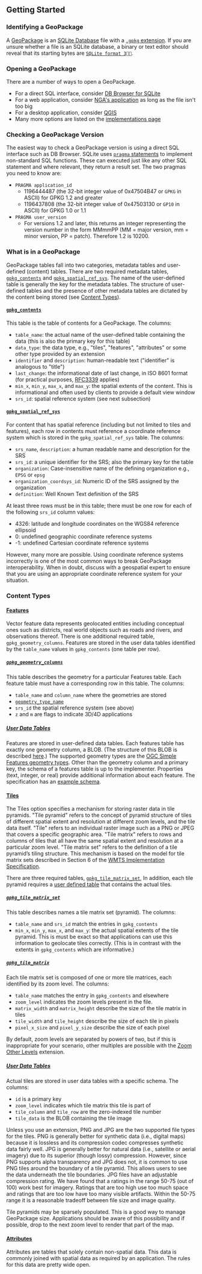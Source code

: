 ## Getting Started

### Identifying a GeoPackage
A [GeoPackage](http://geopackage.org) is an [SQLite Database](http://sqlite.org/index.html) file with a [`.gpkg` extension](http://www.geopackage.org/spec120/#r3). If you are unsure whether a file is an SQLite database, a binary or text editor should reveal that its starting bytes are [`SQLite format 3  `](http://www.geopackage.org/spec120/#r1).

### Opening a GeoPackage
There are a number of ways to open a GeoPackage. 
* For a direct SQL interface, consider [DB Browser for SQLite](http://sqlitebrowser.org/)
* For a web application, consider [NGA's application](http://ngageoint.github.io/geopackage-js/) as long as the file isn't too big
* For a desktop application, consider [QGIS](https://qgis.org/en/site/)
* Many more options are listed on the [implementations page](http://www.geopackage.org/implementations.html)

### Checking a GeoPackage Version
The easiest way to check a GeoPackage version is using a direct SQL interface such as DB Browser. SQLite uses [`pragma` statements](https://www.sqlite.org/pragma.html) to implement non-standard SQL functions. These can executed just like any other SQL statement and where relevant, they return a result set. The two pragmas you need to know are:
* `PRAGMA application_id`
   * 1196444487 (the 32-bit integer value of 0x47504B47 or `GPKG` in ASCII) for GPKG 1.2 and greater 
   * 1196437808 (the 32-bit integer value of 0x47503130 or `GP10` in ASCII) for GPKG 1.0 or 1.1
* `PRAGMA user_version`
   * For versions 1.2 and later, this returns an integer representing the version number in the form MMmmPP (MM = major version, mm = minor version, PP = patch). Therefore 1.2 is 10200.
   
### What is in a GeoPackage
GeoPackage tables fall into two categories, metadata tables and user-defined (content) tables. There are two required metadata tables, [`gpkg_contents`](#gpkg_contents) and [`gpkg_spatial_ref_sys`](#gpkg_spatial_ref_sys). The name of the user-defined table is generally the key for the metadata tables. The structure of user-defined tables and the presence of other metadata tables are dictated by the content being stored (see [Content Types](#content-types)).

#### [`gpkg_contents`](http://www.geopackage.org/spec120/#_contents)
This table is the table of contents for a GeoPackage. The columns:
* `table_name`: the actual name of the user-defined table containing the data (this is also the primary key for this table)
* `data_type`: the data type, e.g., "tiles", "features", "attributes" or some other type provided by an extension
* `identifier` and `description`: human-readable text ("identifier" is analogous to "title")
* `last_change`: the informational date of last change, in ISO 8601 format (for practical purposes, [RFC3339](https://www.ietf.org/rfc/rfc3339.txt) applies)
* `min_x`, `min_y`, `max_x`, and `max_y`: the spatial extents of the content. This is informational and often used by clients to provide a default view window
* `srs_id`: spatial reference system (see next subsection)

#### [`gpkg_spatial_ref_sys`](http://www.geopackage.org/spec120/#spatial_ref_sys)
For content that has spatial reference (including but not limited to tiles and features), each row in contents must reference a coordinate reference system which is stored in the `gpkg_spatial_ref_sys` table. The columns:
* `srs_name`, `description`: a human readable name and description for the SRS 
* `srs_id`: a unique identifier for the SRS; also the primary key for the table
* `organization`: Case-insensitive name of the defining organization e.g., `EPSG` or `epsg`
* `organization_coordsys_id`: Numeric ID of the SRS assigned by the organization
* `definition`: Well Known Text definition of the SRS

At least three rows must be in this table; there must be one row for each of the following `srs_id` column values:
* 4326: latitude and longitude coordinates on the WGS84 reference ellipsoid
* 0: undefined geographic coordinate reference systems
* -1: undefined Cartesian coordinate reference systems

However, many more are possible. Using coordinate reference systems incorrectly is one of the most common ways to break GeoPackage interoperability. When in doubt, discuss with a geospatial expert to ensure that you are using an appropriate coordinate reference system for your situation.

### Content Types

#### [Features](http://www.geopackage.org/spec120/#features)
Vector feature data represents geolocated entities including conceptual ones such as districts, real world objects such as roads and rivers, and observations thereof. There is one additional required table, `gpkg_geometry_columns`. Features are stored in the user data tables identified by the `table_name` values in `gpkg_contents` (one table per row). 

##### [`gpkg_geometry_columns`](http://www.geopackage.org/spec120/#_geometry_columns)
This table describes the geometry for a particular Features table. Each feature table must have a corresponding row in this table. The columns:
* `table_name` and `column_name` where the geometries are stored
* [`geometry_type_name`](http://www.geopackage.org/spec120/#geometry_types_core) 
* `srs_id` the spatial reference system (see above)
* `z` and `m` are flags to indicate 3D/4D applications

##### [User Data Tables](http://www.geopackage.org/spec120/#feature_user_tables)
Features are stored in user-defined data tables. Each features table has exactly one geometry column, a BLOB. (The structure of this BLOB is described [here](http://www.geopackage.org/spec120/#gpb_format).) The supported geometry types are the [OGC Simple Features geometry types](http://www.geopackage.org/spec120/#geometry_types_core). Other than the geometry column and a primary key, the schema of a features table is up to the implementer. Properties (text, integer, or real) provide additional information about each feature. The specification has an [example schema](http://www.geopackage.org/spec120/#example_feature_table_cols).

#### [Tiles](http://www.geopackage.org/spec120/#tiles)
The Tiles option specifies a mechanism for storing raster data in tile pyramids. "Tile pyramid" refers to the concept of pyramid structure of tiles of different spatial extent and resolution at different zoom levels, and the tile data itself. "Tile" refers to an individual raster image such as a PNG or JPEG that covers a specific geographic area. "Tile matrix" refers to rows and columns of tiles that all have the same spatial extent and resolution at a particular zoom level. "Tile matrix set" refers to the definition of a tile pyramid’s tiling structure. This mechanism is based on the model for tile matrix sets described in Section 6 of the [WMTS Implementation Specification](http://www.opengeospatial.org/standards/wmts).

There are three required tables, [`gpkg_tile_matrix_set`](#gpkg_tile_matrix_set), In addition, each tile pyramid requires a [user defined table](http://www.geopackage.org/spec120/#tiles_user_tables) that contains the actual tiles.

##### [`gpkg_tile_matrix_set`](http://www.geopackage.org/spec120/#_tile_matrix_set)
This table describes names a tile matrix set (pyramid). The columns:
* `table_name` and `srs_id` match the entries in `gpkg_contents`
* `min_x`, `min_y`, `max_x`, and `max_y`: the actual spatial extents of the tile pyramid. This is must be exact so that applications can use this information to geolocate tiles correctly. (This is in contrast with the extents in `gpkg_contents` which are informative.)

##### [`gpkg_tile_matrix`](http://www.geopackage.org/spec120/#tile_matrix)
Each tile matrix set is composed of one or more tile matrices, each identified by its zoom level. The columns:
* `table_name` matches the entry in `gpkg_contents` and elsewhere
* `zoom_level` indicates the zoom levels present in the file.
* `matrix_width` and `matrix_height` describe the size of the tile matrix in tiles
* `tile_width` and `tile_height` describe the size of each tile in pixels
* `pixel_x_size` and `pixel_y_size` describe the size of each pixel 

By default, zoom levels are separated by powers of two, but if this is inappropriate for your scenario, other multiples are possible with the [Zoom Other Levels](http://www.geopackage.org/spec120/#extension_zoom_other_intervals) extension.

##### [User Data Tables](http://www.geopackage.org/spec120/#tiles_user_tables)
Actual tiles are stored in user data tables with a specific schema. The columns:
* `id` is a primary key
* `zoom_level` indicates which tile matrix this tile is part of
* `tile_column` and `tile_row` are the zero-indexed tile number
* `tile_data` is the BLOB containing the tile image

Unless you use an extension, PNG and JPG are the two supported file types for the tiles. PNG is generally better for synthetic data (i.e., digital maps) because it is lossless and its compression codec compresses synthetic data fairly well. JPG is generally better for natural data (i.e., satellite or aerial imagery) due to its superior (though lossy) compression. However, since PNG supports alpha transparency and JPG does not, it is common to use PNG tiles around the boundary of a tile pyramid. This allows users to see the data underneath the tile boundaries. JPG files have an adjustable compression rating. We have found that a ratings in the range 50-75 (out of 100) work best for imagery. Ratings that are too high use too much space and ratings that are too low have too many visible artifacts. Within the 50-75 range it is a reasonable tradeoff between file size and image quality.

Tile pyramids may be sparsely populated. This is a good way to manage GeoPackage size. Applications should be aware of this possibility and if possible, drop to the next zoom level to render that part of the map. 

#### [Attributes](http://www.geopackage.org/spec120/#attributes)
Attributes are tables that solely contain non-spatial data. This data is commonly joined with spatial data as required by an application. The rules for this data are pretty wide open. 

